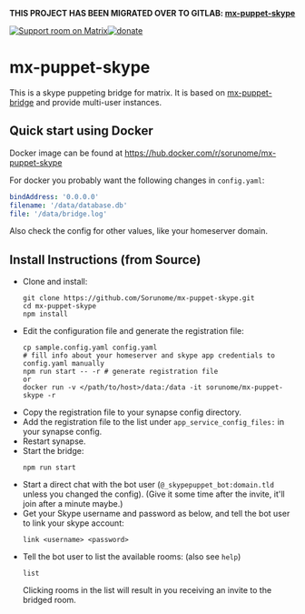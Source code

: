 **THIS PROJECT HAS BEEN MIGRATED OVER TO GITLAB: [mx-puppet-skype](https://gitlab.com/mx-puppet/skype/mx-puppet-skype)**

[![Support room on Matrix](https://img.shields.io/matrix/mx-puppet-bridge:sorunome.de.svg?label=%23mx-puppet-bridge%3Asorunome.de&logo=matrix&server_fqdn=sorunome.de)](https://matrix.to/#/#mx-puppet-bridge:sorunome.de)[![donate](https://liberapay.com/assets/widgets/donate.svg)](https://liberapay.com/Sorunome/donate)

# mx-puppet-skype
This is a skype puppeting bridge for matrix. It is based on [mx-puppet-bridge](https://github.com/Sorunome/mx-puppet-bridge) and provide multi-user instances.

## Quick start using Docker

Docker image can be found at https://hub.docker.com/r/sorunome/mx-puppet-skype

For docker you probably want the following changes in `config.yaml`:

```yaml
bindAddress: '0.0.0.0'
filename: '/data/database.db'
file: '/data/bridge.log'
```

Also check the config for other values, like your homeserver domain.

## Install Instructions (from Source)

*   Clone and install:
    ```
    git clone https://github.com/Sorunome/mx-puppet-skype.git
    cd mx-puppet-skype
    npm install
*   Edit the configuration file and generate the registration file:
    ```
    cp sample.config.yaml config.yaml
    # fill info about your homeserver and skype app credentials to config.yaml manually
    npm run start -- -r # generate registration file
    or
    docker run -v </path/to/host>/data:/data -it sorunome/mx-puppet-skype -r
    ```
*   Copy the registration file to your synapse config directory.
*   Add the registration file to the list under `app_service_config_files:` in your synapse config.
*   Restart synapse.
*   Start the bridge:
    ```
    npm run start
    ```
*   Start a direct chat with the bot user (`@_skypepuppet_bot:domain.tld` unless you changed the config).
    (Give it some time after the invite, it'll join after a minute maybe.)
*   Get your Skype username and password as below, and tell the bot user to link your skype account:
    ```
    link <username> <password>
    ```
*   Tell the bot user to list the available rooms: (also see `help`)
    ```
    list
    ```
    Clicking rooms in the list will result in you receiving an invite to the bridged room.
